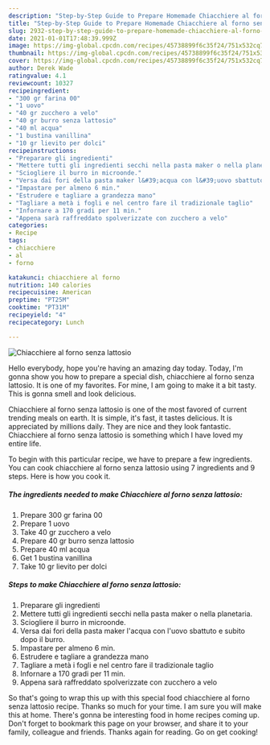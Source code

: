 ```yaml
---
description: "Step-by-Step Guide to Prepare Homemade Chiacchiere al forno senza lattosio"
title: "Step-by-Step Guide to Prepare Homemade Chiacchiere al forno senza lattosio"
slug: 2932-step-by-step-guide-to-prepare-homemade-chiacchiere-al-forno-senza-lattosio
date: 2021-01-01T17:48:39.999Z
image: https://img-global.cpcdn.com/recipes/45738899f6c35f24/751x532cq70/chiacchiere-al-forno-senza-lattosio-recipe-main-photo.jpg
thumbnail: https://img-global.cpcdn.com/recipes/45738899f6c35f24/751x532cq70/chiacchiere-al-forno-senza-lattosio-recipe-main-photo.jpg
cover: https://img-global.cpcdn.com/recipes/45738899f6c35f24/751x532cq70/chiacchiere-al-forno-senza-lattosio-recipe-main-photo.jpg
author: Derek Wade
ratingvalue: 4.1
reviewcount: 10327
recipeingredient:
- "300 gr farina 00"
- "1 uovo"
- "40 gr zucchero a velo"
- "40 gr burro senza lattosio"
- "40 ml acqua"
- "1 bustina vanillina"
- "10 gr lievito per dolci"
recipeinstructions:
- "Preparare gli ingredienti"
- "Mettere tutti gli ingredienti secchi nella pasta maker o nella planetaria."
- "Sciogliere il burro in microonde."
- "Versa dai fori della pasta maker l&#39;acqua con l&#39;uovo sbattuto e subito dopo il burro."
- "Impastare per almeno 6 min."
- "Estrudere e tagliare a grandezza mano"
- "Tagliare a metà i fogli e nel centro fare il tradizionale taglio"
- "Infornare a 170 gradi per 11 min."
- "Appena sarà raffreddato spolverizzate con zucchero a velo"
categories:
- Recipe
tags:
- chiacchiere
- al
- forno

katakunci: chiacchiere al forno 
nutrition: 140 calories
recipecuisine: American
preptime: "PT25M"
cooktime: "PT31M"
recipeyield: "4"
recipecategory: Lunch

---
```



![Chiacchiere al forno senza lattosio](https://img-global.cpcdn.com/recipes/45738899f6c35f24/751x532cq70/chiacchiere-al-forno-senza-lattosio-recipe-main-photo.jpg)

Hello everybody, hope you're having an amazing day today. Today, I'm gonna show you how to prepare a special dish, chiacchiere al forno senza lattosio. It is one of my favorites. For mine, I am going to make it a bit tasty. This is gonna smell and look delicious.

Chiacchiere al forno senza lattosio is one of the most favored of current trending meals on earth. It is simple, it's fast, it tastes delicious. It is appreciated by millions daily. They are nice and they look fantastic. Chiacchiere al forno senza lattosio is something which I have loved my entire life.




To begin with this particular recipe, we have to prepare a few ingredients. You can cook chiacchiere al forno senza lattosio using 7 ingredients and 9 steps. Here is how you cook it.

<!--inarticleads1-->

##### The ingredients needed to make Chiacchiere al forno senza lattosio:

1. Prepare 300 gr farina 00
1. Prepare 1 uovo
1. Take 40 gr zucchero a velo
1. Prepare 40 gr burro senza lattosio
1. Prepare 40 ml acqua
1. Get 1 bustina vanillina
1. Take 10 gr lievito per dolci




<!--inarticleads2-->

##### Steps to make Chiacchiere al forno senza lattosio:

1. Preparare gli ingredienti
1. Mettere tutti gli ingredienti secchi nella pasta maker o nella planetaria.
1. Sciogliere il burro in microonde.
1. Versa dai fori della pasta maker l&#39;acqua con l&#39;uovo sbattuto e subito dopo il burro.
1. Impastare per almeno 6 min.
1. Estrudere e tagliare a grandezza mano
1. Tagliare a metà i fogli e nel centro fare il tradizionale taglio
1. Infornare a 170 gradi per 11 min.
1. Appena sarà raffreddato spolverizzate con zucchero a velo




So that's going to wrap this up with this special food chiacchiere al forno senza lattosio recipe. Thanks so much for your time. I am sure you will make this at home. There's gonna be interesting food in home recipes coming up. Don't forget to bookmark this page on your browser, and share it to your family, colleague and friends. Thanks again for reading. Go on get cooking!
